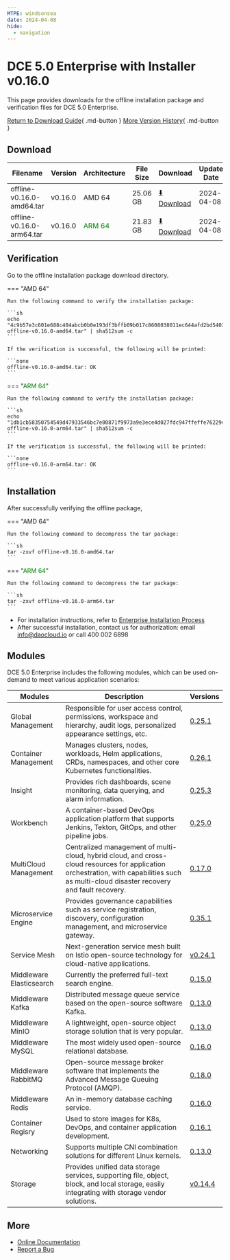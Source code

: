 ```yaml
---
MTPE: windsonsea
date: 2024-04-08
hide:
  - navigation
---
```


# DCE 5.0 Enterprise with Installer v0.16.0

This page provides downloads for the offline installation package and verification files for DCE 5.0 Enterprise.

[Return to Download Guide](../index.md#_2){ .md-button } [More Version History](./dce5-installer-history.md){ .md-button }

## Download

| Filename | Version | Architecture | File Size | Download | Update Date |
| --------- | ------- | ------------ | --------- | -------- | ----------- |
| offline-v0.16.0-amd64.tar | v0.16.0 | AMD 64 | 25.06 GB | [:arrow_down: Download](https://qiniu-download-public.daocloud.io/DaoCloud_Enterprise/dce5/offline-v0.16.0-amd64.tar) | 2024-04-08 |
| offline-v0.16.0-arm64.tar | v0.16.0 | <font color="green">ARM 64</font> | 21.83 GB | [:arrow_down: Download](https://qiniu-download-public.daocloud.io/DaoCloud_Enterprise/dce5/offline-v0.16.0-arm64.tar) | 2024-04-08 |

## Verification

Go to the offline installation package download directory.

=== "AMD 64"

    Run the following command to verify the installation package:

    ```sh
    echo "4c9b57e3c601e688c404abcb0b0e193df3bffb09b017c8608038011ec644afd2bd5403bc082949a15297c7e1e475ac36752e659fe4a4698ee56671dc3953442d  offline-v0.16.0-amd64.tar" | sha512sum -c
    ```

    If the verification is successful, the following will be printed:

    ```none
    offline-v0.16.0-amd64.tar: OK
    ```

=== "<font color="green">ARM 64</font>"

    Run the following command to verify the installation package:

    ```sh
    echo "1db1cb58350754549d47933546bc7e00871f9973a9e3ece4d027fdc947ffeffe762294eef11fbcb3cf87d5f63cab485b5a87d227b129f85e93d687280e3b20c3  offline-v0.16.0-arm64.tar" | sha512sum -c
    ```

    If the verification is successful, the following will be printed:

    ```none
    offline-v0.16.0-arm64.tar: OK
    ```

## Installation

After successfully verifying the offline package,

=== "AMD 64"

    Run the following command to decompress the tar package:

    ```sh
    tar -zxvf offline-v0.16.0-amd64.tar
    ```

=== "<font color="green">ARM 64</font>"

    Run the following command to decompress the tar package:

    ```sh
    tar -zxvf offline-v0.16.0-arm64.tar
    ```

- For installation instructions, refer to [Enterprise Installation Process](../../install/commercial/start-install.md)
- After successful installation, contact us for authorization: email info@daocloud.io or call 400 002 6898

## Modules

DCE 5.0 Enterprise includes the following modules, which can be used on-demand to meet various application scenarios:

| Modules | Description | Versions |
| ------- | ----------- | -------- |
| Global Management | Responsible for user access control, permissions, workspace and hierarchy, audit logs, personalized appearance settings, etc. | [0.25.1](../../ghippo/intro/release-notes.md#v0251) |
| Container Management | Manages clusters, nodes, workloads, Helm applications, CRDs, namespaces, and other core Kubernetes functionalities. | [0.26.1](../../kpanda/intro/release-notes.md#v0261) |
| Insight | Provides rich dashboards, scene monitoring, data querying, and alarm information. | [0.25.3](../../insight/intro/releasenote.md#v0253) |
| Workbench | A container-based DevOps application platform that supports Jenkins, Tekton, GitOps, and other pipeline jobs. | [0.25.0](../../amamba/intro/release-notes.md#v0250) |
| MultiCloud Management | Centralized management of multi-cloud, hybrid cloud, and cross-cloud resources for application orchestration, with capabilities such as multi-cloud disaster recovery and fault recovery. | [0.17.0](../../kairship/intro/release-notes.md#v0170) |
| Microservice Engine | Provides governance capabilities such as service registration, discovery, configuration management, and microservice gateway. | [0.35.1](../../skoala/intro/release-notes.md#v0351) |
| Service Mesh | Next-generation service mesh built on Istio open-source technology for cloud-native applications. | [v0.24.1](../../mspider/intro/release-notes.md#v0241) |
| Middleware Elasticsearch | Currently the preferred full-text search engine. | [0.15.0](../../middleware/elasticsearch/release-notes.md#v0150) |
| Middleware Kafka | Distributed message queue service based on the open-source software Kafka. | [0.13.0](../../middleware/kafka/release-notes.md#v0130) |
| Middleware MinIO | A lightweight, open-source object storage solution that is very popular. | [0.13.0](../../middleware/minio/release-notes.md#v0130) |
| Middleware MySQL | The most widely used open-source relational database. | [0.16.0](../../middleware/mysql/release-notes.md#v0160) |
| Middleware RabbitMQ | Open-source message broker software that implements the Advanced Message Queuing Protocol (AMQP). | [0.18.0](../../middleware/rabbitmq/release-notes.md#v0180) |
| Middleware Redis | An in-memory database caching service. | [0.16.0](../../middleware/redis/release-notes.md#v0160) |
| Container Regisry | Used to store images for K8s, DevOps, and container application development. | [0.16.1](../../kangaroo/intro/release-notes.md#v0161) |
| Networking | Supports multiple CNI combination solutions for different Linux kernels. | [0.13.0](../../dce/dce-rn/20240130.md) |
| Storage | Provides unified data storage services, supporting file, object, block, and local storage, easily integrating with storage vendor solutions. | [v0.14.4](../../storage/hwameistor/releasenotes.md#v0144) |

## More

- [Online Documentation](../../dce/index.md)
- [Report a Bug](https://github.com/DaoCloud/DaoCloud-docs/issues)
